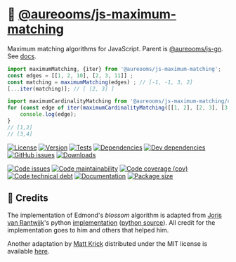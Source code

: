 :cherry_blossom: [@aureooms/js-maximum-matching](https://make-github-pseudonymous-again.github.io/js-maximum-matching)
==

Maximum matching algorithms for JavaScript.
Parent is [@aureooms/js-gn](https://github.com/make-github-pseudonymous-again/js-gn).
See [docs](https://make-github-pseudonymous-again.github.io/js-maximum-matching/index.html).

```js
import maximumMatching, {iter} from '@aureooms/js-maximum-matching';
const edges = [[1, 2, 10], [2, 3, 11]] ;
const matching = maximumMatching(edges) ; // [-1, -1, 3, 2]
[...iter(matching)]; // [ [2, 3] ]

import maximumCardinalityMatching from '@aureooms/js-maximum-matching/cardinality';
for (const edge of iter(maximumCardinalityMatching([[1, 2], [2, 3], [3, 4]]))) {
	console.log(edge);
}
// [1,2]
// [3,4]
```

[![License](https://img.shields.io/github/license/make-github-pseudonymous-again/js-maximum-matching.svg)](https://raw.githubusercontent.com/make-github-pseudonymous-again/js-maximum-matching/main/LICENSE)
[![Version](https://img.shields.io/npm/v/@aureooms/js-maximum-matching.svg)](https://www.npmjs.org/package/@aureooms/js-maximum-matching)
[![Tests](https://img.shields.io/github/workflow/status/make-github-pseudonymous-again/js-maximum-matching/ci:test?event=push&label=tests)](https://github.com/make-github-pseudonymous-again/js-maximum-matching/actions/workflows/ci:test.yml?query=branch:main)
[![Dependencies](https://img.shields.io/david/make-github-pseudonymous-again/js-maximum-matching.svg)](https://david-dm.org/make-github-pseudonymous-again/js-maximum-matching)
[![Dev dependencies](https://img.shields.io/david/dev/make-github-pseudonymous-again/js-maximum-matching.svg)](https://david-dm.org/make-github-pseudonymous-again/js-maximum-matching?type=dev)
[![GitHub issues](https://img.shields.io/github/issues/make-github-pseudonymous-again/js-maximum-matching.svg)](https://github.com/make-github-pseudonymous-again/js-maximum-matching/issues)
[![Downloads](https://img.shields.io/npm/dm/@aureooms/js-maximum-matching.svg)](https://www.npmjs.org/package/@aureooms/js-maximum-matching)

[![Code issues](https://img.shields.io/codeclimate/issues/make-github-pseudonymous-again/js-maximum-matching.svg)](https://codeclimate.com/github/make-github-pseudonymous-again/js-maximum-matching/issues)
[![Code maintainability](https://img.shields.io/codeclimate/maintainability/make-github-pseudonymous-again/js-maximum-matching.svg)](https://codeclimate.com/github/make-github-pseudonymous-again/js-maximum-matching/trends/churn)
[![Code coverage (cov)](https://img.shields.io/codecov/c/gh/make-github-pseudonymous-again/js-maximum-matching/main.svg)](https://codecov.io/gh/make-github-pseudonymous-again/js-maximum-matching)
[![Code technical debt](https://img.shields.io/codeclimate/tech-debt/make-github-pseudonymous-again/js-maximum-matching.svg)](https://codeclimate.com/github/make-github-pseudonymous-again/js-maximum-matching/trends/technical_debt)
[![Documentation](https://make-github-pseudonymous-again.github.io/js-maximum-matching/badge.svg)](https://make-github-pseudonymous-again.github.io/js-maximum-matching/source.html)
[![Package size](https://img.shields.io/bundlephobia/minzip/@aureooms/js-maximum-matching)](https://bundlephobia.com/result?p=@aureooms/js-maximum-matching)

## :clap: Credits

The implementation of Edmond's *blossom* algorithm is adapted from
[Joris van Rantwijk](http://jorisvr.nl)'s python
[implementation](http://jorisvr.nl/article/maximum-matching)
([python source](http://jorisvr.nl/files/graphmatching/20130407/mwmatching.py)).
All credit for the implementation goes to him and others that helped him.

Another adaptation by [Matt Krick](https://github.com/mattkrick)
distributed under the MIT license
is available [here](https://github.com/mattkrick/EdmondsBlossom).
